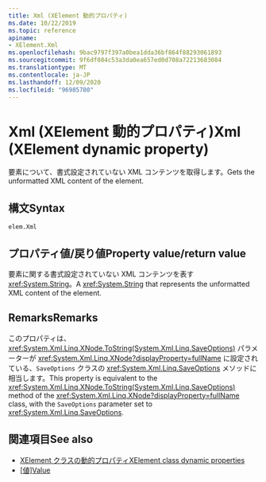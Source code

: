 ```yaml
---
title: Xml (XElement 動的プロパティ)
ms.date: 10/22/2019
ms.topic: reference
apiname:
- XElement.Xml
ms.openlocfilehash: 9bac9797f397a0bea1dda36bf864f88293061893
ms.sourcegitcommit: 9f6df084c53a3da0ea657ed0d708a72213683084
ms.translationtype: MT
ms.contentlocale: ja-JP
ms.lasthandoff: 12/09/2020
ms.locfileid: "96985780"
---
```

# <a name="xml-xelement-dynamic-property"></a><span data-ttu-id="596d1-102">Xml (XElement 動的プロパティ)</span><span class="sxs-lookup"><span data-stu-id="596d1-102">Xml (XElement dynamic property)</span></span>

<span data-ttu-id="596d1-103">要素について、書式設定されていない XML コンテンツを取得します。</span><span class="sxs-lookup"><span data-stu-id="596d1-103">Gets the unformatted XML content of the element.</span></span>

## <a name="syntax"></a><span data-ttu-id="596d1-104">構文</span><span class="sxs-lookup"><span data-stu-id="596d1-104">Syntax</span></span>

```xaml
elem.Xml
```

## <a name="property-valuereturn-value"></a><span data-ttu-id="596d1-105">プロパティ値/戻り値</span><span class="sxs-lookup"><span data-stu-id="596d1-105">Property value/return value</span></span>

<span data-ttu-id="596d1-106">要素に関する書式設定されていない XML コンテンツを表す <xref:System.String>。</span><span class="sxs-lookup"><span data-stu-id="596d1-106">A <xref:System.String> that represents the unformatted XML content of the element.</span></span>

## <a name="remarks"></a><span data-ttu-id="596d1-107">Remarks</span><span class="sxs-lookup"><span data-stu-id="596d1-107">Remarks</span></span>

<span data-ttu-id="596d1-108">このプロパティは、<xref:System.Xml.Linq.XNode.ToString(System.Xml.Linq.SaveOptions)> パラメーターが <xref:System.Xml.Linq.XNode?displayProperty=fullName> に設定されている、`SaveOptions` クラスの <xref:System.Xml.Linq.SaveOptions> メソッドに相当します。</span><span class="sxs-lookup"><span data-stu-id="596d1-108">This property is equivalent to the <xref:System.Xml.Linq.XNode.ToString(System.Xml.Linq.SaveOptions)> method of the <xref:System.Xml.Linq.XNode?displayProperty=fullName> class, with the `SaveOptions` parameter set to <xref:System.Xml.Linq.SaveOptions>.</span></span>

## <a name="see-also"></a><span data-ttu-id="596d1-109">関連項目</span><span class="sxs-lookup"><span data-stu-id="596d1-109">See also</span></span>

- [<span data-ttu-id="596d1-110">XElement クラスの動的プロパティ</span><span class="sxs-lookup"><span data-stu-id="596d1-110">XElement class dynamic properties</span></span>](attribute-xelement-dynamic-property.md)
- <span data-ttu-id="596d1-111">[[値]](value-xelement-dynamic-property.md)</span><span class="sxs-lookup"><span data-stu-id="596d1-111">[Value](value-xelement-dynamic-property.md)</span></span>
